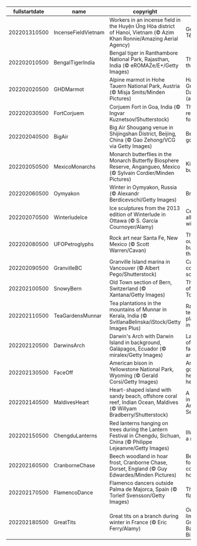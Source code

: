 |fullstartdate|name|copyright|title|image|
|--|--|--|--|--|
202201310500|IncenseFieldVietnam|Workers in an incense field in the Huyện Ứng Hòa district of Hanoi, Vietnam (© Azim Khan Ronnie/Amazing Aerial Agency)|Get set for Tết|![](/en-CA/2022/02/202201310500IncenseFieldVietnam.jpg)|
202202010500|BengalTigerIndia|Bengal tiger in Ranthambore National Park, Rajasthan, India (© eROMAZe/E+/Getty Images)|The year of the Tiger|![](/en-CA/2022/02/202202010500BengalTigerIndia.jpg)|
202202020500|GHDMarmot|Alpine marmot in Hohe Tauern National Park, Austria (© Misja Smits/Minden Pictures)|Happy Groundhog Day (again?)!|![](/en-CA/2022/02/202202020500GHDMarmot.jpg)|
202202030500|FortCorjuem|Corjuem Fort in Goa, India (© Ingvar Kuznetsov/Shutterstock)|The forest reclaims a fortress|![](/en-CA/2022/02/202202030500FortCorjuem.jpg)|
202202040500|BigAir|Big Air Shougang venue in Shijingshan District, Beijing, China (© Gao Zehong/VCG via Getty Images)|Beijing goes big|![](/en-CA/2022/02/202202040500BigAir.jpg)|
202202050500|MexicoMonarchs|Monarch butterflies in the Monarch Butterfly Biosphere Reserve, Angangueo, Mexico (© Sylvain Cordier/Minden Pictures)|King of the butterflies|![](/en-CA/2022/02/202202050500MexicoMonarchs.jpg)|
202202060500|Oymyakon|Winter in Oymyakon, Russia (© Alexandr Berdicevschi/Getty Images)|Brrrrrrrr.|![](/en-CA/2022/02/202202060500Oymyakon.jpg)|
202202070500|WinterludeIce|Ice sculptures from the 2013 edition of Winterlude in Ottawa (© S. Garcia Cournoyer/Alamy)|Celebrating all things winter|![](/en-CA/2022/02/202202070500WinterludeIce.jpg)|
202202080500|UFOPetroglyphs|Rock art near Santa Fe, New Mexico (© Scott Warren/Cavan)|The truth is out there…but not on this rock|![](/en-CA/2022/02/202202080500UFOPetroglyphs.jpg)|
202202090500|GranvilleBC|Granville Island marina in Vancouver (© Albert Pego/Shutterstock)|Calming coastal scenery|![](/en-CA/2022/02/202202090500GranvilleBC.jpg)|
202202100500|SnowyBern|Old Town section of Bern, Switzerland (© Xantana/Getty Images)|The lights of Old Town|![](/en-CA/2022/02/202202100500SnowyBern.jpg)|
202202110500|TeaGardensMunnar|Tea plantations in the mountains of Munnar in Kerala, India (© SvitlanaBelinska/iStock/Getty Images Plus)|Ravishing tea plantations in Munnar|![](/en-CA/2022/02/202202110500TeaGardensMunnar.jpg)|
202202120500|DarwinsArch|Darwin's Arch with Darwin Island in background, Galápagos, Ecuador (© miralex/Getty Images)|Last days of a famous sea arch|![](/en-CA/2022/02/202202120500DarwinsArch.jpg)|
202202130500|FaceOff|American bison in Yellowstone National Park, Wyoming (© Gerald Corsi/Getty Images)|American goliaths go head-to-head|![](/en-CA/2022/02/202202130500FaceOff.jpg)|
202202140500|MaldivesHeart|Heart-shaped island with sandy beach, offshore coral reef, Indian Ocean, Maldives (© Willyam Bradberry/Shutterstock)|A Valentine in the Arabian Sea|![](/en-CA/2022/02/202202140500MaldivesHeart.jpg)|
202202150500|ChengduLanterns|Red lanterns hanging on trees during the Lantern Festival in Chengdu, Sichuan, China (© Philippe Lejeanvre/Getty Images)|Illuminating a new year|![](/en-CA/2022/02/202202150500ChengduLanterns.jpg)|
202202160500|CranborneChase|Beech woodland in hoar frost, Cranborne Chase, Dorset, England (© Guy Edwardes/Minden Pictures)|Beech forest covered in hoarfrost|![](/en-CA/2022/02/202202160500CranborneChase.jpg)|
202202170500|FlamencoDance|Flamenco dancers outside Palma de Majorca, Spain (© Torleif Svensson/Getty Images)|The art of flamenco|![](/en-CA/2022/02/202202170500FlamencoDance.jpg)|
202202180500|GreatTits|Great tits on a branch during winter in France (© Eric Ferry/Alamy)|Out on a limb for the Great Backyard Bird Count|![](/en-CA/2022/02/202202180500GreatTits.jpg)|
